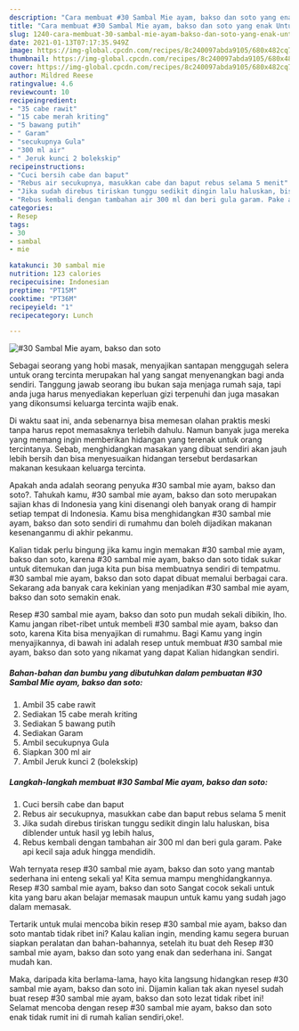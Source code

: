 ```yaml
---
description: "Cara membuat #30 Sambal Mie ayam, bakso dan soto yang enak Untuk Jualan"
title: "Cara membuat #30 Sambal Mie ayam, bakso dan soto yang enak Untuk Jualan"
slug: 1240-cara-membuat-30-sambal-mie-ayam-bakso-dan-soto-yang-enak-untuk-jualan
date: 2021-01-13T07:17:35.949Z
image: https://img-global.cpcdn.com/recipes/8c240097abda9105/680x482cq70/30-sambal-mie-ayam-bakso-dan-soto-foto-resep-utama.jpg
thumbnail: https://img-global.cpcdn.com/recipes/8c240097abda9105/680x482cq70/30-sambal-mie-ayam-bakso-dan-soto-foto-resep-utama.jpg
cover: https://img-global.cpcdn.com/recipes/8c240097abda9105/680x482cq70/30-sambal-mie-ayam-bakso-dan-soto-foto-resep-utama.jpg
author: Mildred Reese
ratingvalue: 4.6
reviewcount: 10
recipeingredient:
- "35 cabe rawit"
- "15 cabe merah kriting"
- "5 bawang putih"
- " Garam"
- "secukupnya Gula"
- "300 ml air"
- " Jeruk kunci 2 bolekskip"
recipeinstructions:
- "Cuci bersih cabe dan baput"
- "Rebus air secukupnya, masukkan cabe dan baput rebus selama 5 menit"
- "Jika sudah direbus tiriskan tunggu sedikit dingin lalu haluskan, bisa diblender untuk hasil yg lebih halus,"
- "Rebus kembali dengan tambahan air 300 ml dan beri gula garam. Pake api kecil saja aduk hingga mendidih."
categories:
- Resep
tags:
- 30
- sambal
- mie

katakunci: 30 sambal mie 
nutrition: 123 calories
recipecuisine: Indonesian
preptime: "PT15M"
cooktime: "PT36M"
recipeyield: "1"
recipecategory: Lunch

---
```



![#30 Sambal Mie ayam, bakso dan soto](https://img-global.cpcdn.com/recipes/8c240097abda9105/680x482cq70/30-sambal-mie-ayam-bakso-dan-soto-foto-resep-utama.jpg)

Sebagai seorang yang hobi masak, menyajikan santapan menggugah selera untuk orang tercinta merupakan hal yang sangat menyenangkan bagi anda sendiri. Tanggung jawab seorang ibu bukan saja menjaga rumah saja, tapi anda juga harus menyediakan keperluan gizi terpenuhi dan juga masakan yang dikonsumsi keluarga tercinta wajib enak.

Di waktu  saat ini, anda sebenarnya bisa memesan olahan praktis meski tanpa harus repot memasaknya terlebih dahulu. Namun banyak juga mereka yang memang ingin memberikan hidangan yang terenak untuk orang tercintanya. Sebab, menghidangkan masakan yang dibuat sendiri akan jauh lebih bersih dan bisa menyesuaikan hidangan tersebut berdasarkan makanan kesukaan keluarga tercinta. 



Apakah anda adalah seorang penyuka #30 sambal mie ayam, bakso dan soto?. Tahukah kamu, #30 sambal mie ayam, bakso dan soto merupakan sajian khas di Indonesia yang kini disenangi oleh banyak orang di hampir setiap tempat di Indonesia. Kamu bisa menghidangkan #30 sambal mie ayam, bakso dan soto sendiri di rumahmu dan boleh dijadikan makanan kesenanganmu di akhir pekanmu.

Kalian tidak perlu bingung jika kamu ingin memakan #30 sambal mie ayam, bakso dan soto, karena #30 sambal mie ayam, bakso dan soto tidak sukar untuk ditemukan dan juga kita pun bisa membuatnya sendiri di tempatmu. #30 sambal mie ayam, bakso dan soto dapat dibuat memalui berbagai cara. Sekarang ada banyak cara kekinian yang menjadikan #30 sambal mie ayam, bakso dan soto semakin enak.

Resep #30 sambal mie ayam, bakso dan soto pun mudah sekali dibikin, lho. Kamu jangan ribet-ribet untuk membeli #30 sambal mie ayam, bakso dan soto, karena Kita bisa menyajikan di rumahmu. Bagi Kamu yang ingin menyajikannya, di bawah ini adalah resep untuk membuat #30 sambal mie ayam, bakso dan soto yang nikamat yang dapat Kalian hidangkan sendiri.

<!--inarticleads1-->

##### Bahan-bahan dan bumbu yang dibutuhkan dalam pembuatan #30 Sambal Mie ayam, bakso dan soto:

1. Ambil 35 cabe rawit
1. Sediakan 15 cabe merah kriting
1. Sediakan 5 bawang putih
1. Sediakan  Garam
1. Ambil secukupnya Gula
1. Siapkan 300 ml air
1. Ambil  Jeruk kunci 2 (bolekskip)




<!--inarticleads2-->

##### Langkah-langkah membuat #30 Sambal Mie ayam, bakso dan soto:

1. Cuci bersih cabe dan baput
1. Rebus air secukupnya, masukkan cabe dan baput rebus selama 5 menit
1. Jika sudah direbus tiriskan tunggu sedikit dingin lalu haluskan, bisa diblender untuk hasil yg lebih halus,
1. Rebus kembali dengan tambahan air 300 ml dan beri gula garam. Pake api kecil saja aduk hingga mendidih.




Wah ternyata resep #30 sambal mie ayam, bakso dan soto yang mantab sederhana ini enteng sekali ya! Kita semua mampu menghidangkannya. Resep #30 sambal mie ayam, bakso dan soto Sangat cocok sekali untuk kita yang baru akan belajar memasak maupun untuk kamu yang sudah jago dalam memasak.

Tertarik untuk mulai mencoba bikin resep #30 sambal mie ayam, bakso dan soto mantab tidak ribet ini? Kalau kalian ingin, mending kamu segera buruan siapkan peralatan dan bahan-bahannya, setelah itu buat deh Resep #30 sambal mie ayam, bakso dan soto yang enak dan sederhana ini. Sangat mudah kan. 

Maka, daripada kita berlama-lama, hayo kita langsung hidangkan resep #30 sambal mie ayam, bakso dan soto ini. Dijamin kalian tak akan nyesel sudah buat resep #30 sambal mie ayam, bakso dan soto lezat tidak ribet ini! Selamat mencoba dengan resep #30 sambal mie ayam, bakso dan soto enak tidak rumit ini di rumah kalian sendiri,oke!.

